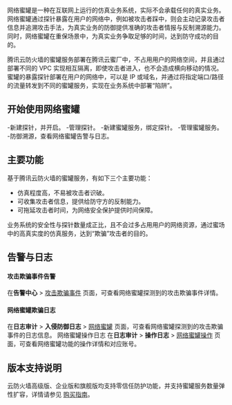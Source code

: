 网络蜜罐是一种在互联网上运行的仿真业务系统，实际不会承载任何的真实业务。网络蜜罐通过探针暴露在用户的网络中，例如被攻击者踩中，则会主动记录攻击者信息并追溯攻击手法，为真实业务的防御提供准确的攻击者情报与反制溯源能力。同时，网络蜜罐在重保场景中，为真实业务争取足够的时间，达到防守成功的目的。

腾讯云防火墙的蜜罐服务部署在腾讯云蜜厂中，不占用用户的网络空间，并且通过部署不同的 VPC 实现相互隔离，即使攻击者进入，也不会造成横向移动的情况。蜜罐的暴露探针部署在用户的网络中，可以是 IP 或域名，并通过将指定端口/路径的流量转发到不同的蜜罐服务，实现在业务系统中部署“陷阱”。


## 开始使用网络蜜罐
<dx-steps>
-新建探针，并开启。
-管理探针。
-新建蜜罐服务，绑定探针。
-管理蜜罐服务。
-防御溯源，查看网络蜜罐告警与日志。
</dx-steps>


## 主要功能
基于腾讯云防火墙的蜜罐服务，有如下三个主要功能：
- 仿真程度高，不易被攻击者识破。
- 可收集攻击者信息，提供给防守方的反制能力。
-  可拖延攻击者时间，为网络安全保护提供时间保障。

业务系统的安全性与探针数量成正比，且不会过多占用用户的网络资源，通过蜜场中的高真实度的仿真服务，达到“欺骗”攻击者的目的。


## 告警与日志
#### 攻击欺骗事件告警
在**告警中心** > [攻击欺骗事件]( https://console.cloud.tencent.com/cfw/warncenter/deception) 页面，可查看网络蜜罐探测到的攻击欺骗事件详情。
#### 网络蜜罐欺骗日志
在**日志审计** > **入侵防御日志** > [网络蜜罐](https://console.cloud.tencent.com/cfw/ipslog) 页面，可查看网络蜜罐探测到的攻击欺骗事件的日志信息。
网络蜜罐操作日志
在**日志审计** > **操作日志** > [网络蜜罐操作](https://console.cloud.tencent.com/cfw/operatelog/honeypot) 页面，可查看网络蜜罐功能的操作详情和对应账号。


## 版本支持说明
云防火墙高级版、企业版和旗舰版均支持零信任防护功能，并支持蜜罐服务数量弹性扩容，详情请参见 [购买指南](https://cloud.tencent.com/document/product/1132/38049)。

